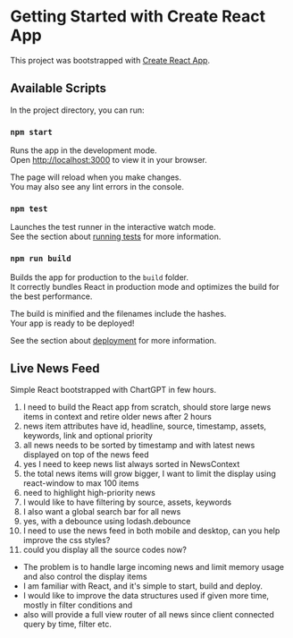 # Getting Started with Create React App

This project was bootstrapped with [Create React App](https://github.com/facebook/create-react-app).

## Available Scripts

In the project directory, you can run:

### `npm start`

Runs the app in the development mode.\
Open [http://localhost:3000](http://localhost:3000) to view it in your browser.

The page will reload when you make changes.\
You may also see any lint errors in the console.

### `npm test`

Launches the test runner in the interactive watch mode.\
See the section about [running tests](https://facebook.github.io/create-react-app/docs/running-tests) for more information.

### `npm run build`

Builds the app for production to the `build` folder.\
It correctly bundles React in production mode and optimizes the build for the best performance.

The build is minified and the filenames include the hashes.\
Your app is ready to be deployed!

See the section about [deployment](https://facebook.github.io/create-react-app/docs/deployment) for more information.

## Live News Feed
Simple React bootstrapped with ChartGPT in few hours.
1. I need to build the React app from scratch, should store large news items in context and retire older news after 2 hours
2. news item attributes have id, headline, source, timestamp, assets, keywords, link and optional priority
3. all news needs to be sorted by timestamp and with latest news displayed on top of the news feed
4. yes I need to keep news list always sorted in NewsContext
5. the total news items will grow bigger, I want to limit the display using react-window to max 100 items
6. need to highlight high-priority news
7. I would like to have filtering by source, assets, keywords
8. I also want a global search bar for all news
9. yes, with a debounce using lodash.debounce
10. I need to use the news feed in both mobile and desktop, can you help improve the css styles?
11. could you display all the source codes now?

- The problem is to handle large incoming news and limit memory usage and also control the display items
- I am familiar with React, and it's simple to start, build and deploy.
- I would like to improve the data structures used if given more time, mostly in filter conditions and
- also will provide a full view router of all news since client connected query by time, filter etc. 